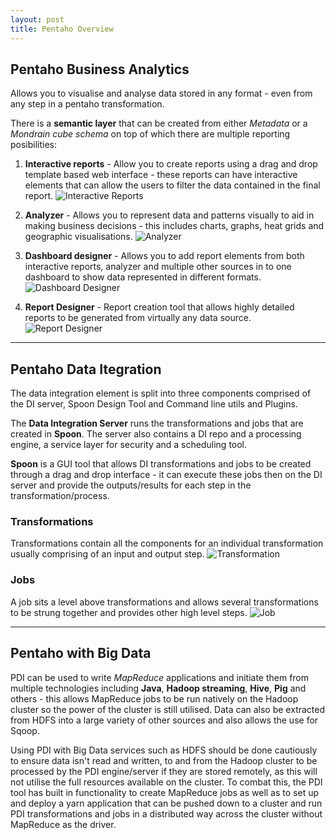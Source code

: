 ```yaml
---
layout: post
title: Pentaho Overview
---
```


## Pentaho Business Analytics
Allows you to visualise and analyse data stored in any format - even from any step in a pentaho transformation.

There is a **semantic layer** that can be created from either *Metadata* or a *Mondrain cube schema* on top of which there are multiple reporting posibilities:

1. **Interactive reports** - Allow you to create reports using a drag and drop template based web interface - these reports can have interactive elements that can allow the users to filter the data contained in the final report.
![Interactive Reports](http://infocenter.pentaho.com/help/topic/getting_started_with_pentaho/images/ssGettingStartedInteractiveScreen1.png)

2. **Analyzer** - Allows you to represent data and patterns visually to aid in making business decisions - this includes charts, graphs, heat grids and geographic visualisations.
![Analyzer](http://infocenter.pentaho.com/help/topic/getting_started_with_pentaho/images/ssgetstartedwidgetAnalyzerPanel.png)

3. **Dashboard designer** - Allows you to add report elements from both interactive reports, analyzer and multiple other sources in to one dashboard to show data represented in different formats.
![Dashboard Designer](http://infocenter.pentaho.com/help/topic/getting_started_with_pentaho/images/ssgetstartedwidgetDashboardPanel.png)

4. **Report Designer** - Report creation tool that allows highly detailed reports to be generated from virtually any data source.
![Report Designer](http://reportipedia.com/reportingsoftware/SoftwareImages/pentaho_report_designer.jpg)

_____________________________________________________________________________________________________________________________

## Pentaho Data Itegration
The data integration element is split into three components comprised of the DI server, Spoon Design Tool and Command line utils and Plugins.

The **Data Integration Server** runs the transformations and jobs that are created in **Spoon**. The server also contains a DI repo and a processing engine, a service layer for security and a scheduling tool.

**Spoon** is a GUI tool that allows DI transformations and jobs to be created through a drag and drop interface - it can execute these jobs then on the DI server and provide the outputs/results for each step in the transformation/process.

### Transformations
Transformations contain all the components for an individual transformation usually comprising of an input and output step.
![Transformation](http://www.sentric.ch/wp-content/uploads/2013/01/Pentaho-Data-Integration-Graphical-Designer.png)

### Jobs
A job sits a level above transformations and allows several transformations to be strung together and provides other high level steps.
![Job](https://splicemachine.zendesk.com/hc/en-us/article_attachments/200777378/pentaho_ky6r_job.png)

_____________________________________________________________________________________________________________________________

## Pentaho with Big Data

PDI can be used to write *MapReduce* applications and initiate them from multiple technologies including **Java**, **Hadoop streaming**, **Hive**, **Pig** and others - this allows MapReduce jobs to be run natively on the Hadoop cluster so the power of the cluster is still utilised.
Data can also be extracted from HDFS into a large variety of other sources and also allows the use for Sqoop.

Using PDI with Big Data services such as HDFS should be done cautiously to ensure data isn't read and written, to and from the Hadoop cluster to be processed by the PDI engine/server if they are stored remotely, as this will not utilise the full resources available on the cluster. To combat this, the PDI tool has built in functionality to create MapReduce jobs as well as to set up and deploy a yarn application that can be pushed down to a cluster and run PDI transformations and jobs in a distributed way across the cluster without MapReduce as the driver.
